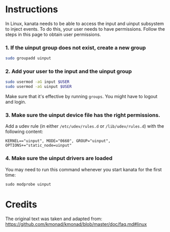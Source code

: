 # Instructions

In Linux, kanata needs to be able to access the input and uinput subsystem to inject events. To do this, your user needs to have permissions. Follow the steps in this page to obtain user permissions.

### 1. If the uinput group does not exist, create a new group

```bash
sudo groupadd uinput
```

### 2. Add your user to the input and the uinput group

```bash
sudo usermod -aG input $USER
sudo usermod -aG uinput $USER
```

Make sure that it's effective by running `groups`. You might have to logout and login.

### 3. Make sure the uinput device file has the right permissions.

Add a udev rule (in either `/etc/udev/rules.d` or `/lib/udev/rules.d`) with the following content:

```
KERNEL=="uinput", MODE="0660", GROUP="uinput", OPTIONS+="static_node=uinput"
```

### 4. Make sure the uinput drivers are loaded

You may need to run this command whenever you start kanata for the first time:

```
sudo modprobe uinput
```

# Credits

The original text was taken and adapted from: https://github.com/kmonad/kmonad/blob/master/doc/faq.md#linux
